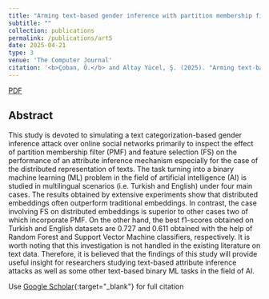 ```yaml
---
title: "Arming text-based gender inference with partition membership filtering and feature selection for online social network users"
subtitle: ""
collection: publications
permalink: /publications/art5
date: 2025-04-21
type: 3
venue: 'The Computer Journal'
citation: '<b>Çoban, Ö.</b> and Altay Yücel, Ş. (2025). "Arming text-based gender inference with partition membership filtering and feature selection for online social network users". <i>The Computer Journal</i>, 68(9), 1208–1224.'
---
```

[PDF](https://academic.oup.com/comjnl/advance-article/doi/10.1093/comjnl/bxaf032/8116799?utm_source=authortollfreelink&utm_campaign=comjnl&utm_medium=email&guestAccessKey=c8255676-c0ae-4c84-be2f-dc6734bfd7b3)

## Abstract
This study is devoted to simulating a text categorization-based gender inference attack over online social networks primarily to inspect the effect of partition membership filter (PMF) and feature selection (FS) on the performance of an attribute inference mechanism especially for the case of the distributed representation of texts. The task turning into a binary machine learning (ML) problem in the field of artificial intelligence (AI) is studied in multilingual scenarios (i.e. Turkish and English) under four main cases. The results obtained by extensive experiments show that distributed embeddings often outperform traditional embeddings. In contrast, the case involving FS on distributed embeddings is superior to other cases two of which incorporate PMF. On the other hand, the best f1-scores obtained on Turkish and English datasets are 0.727 and 0.611 obtained with the help of Random Forest and Support Vector Machine classifiers, respectively. It is worth noting that this investigation is not handled in the existing literature on text data. Therefore, it is believed that the findings of this study will provide useful insight for researchers studying text-based attribute inference attacks as well as some other text-based binary ML tasks in the field of AI.

Use [Google Scholar](https://scholar.google.com/scholar?){:target="_blank"} for full citation
